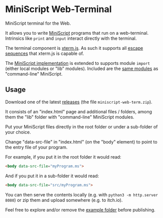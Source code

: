 # MiniScript Web-Terminal

MiniScript terminal for the Web.

It allows you to write [MiniScript](https://miniscript.org/) programs that run on a web-terminal. Intrinsics like `print` and `input` interact directly with the terminal. 

The terminal component is [xterm.js](http://xtermjs.org/). As such it supports all [escape sequences](http://xtermjs.org/docs/api/vtfeatures/) that xterm.js is capable of.

The [MiniScript implementation](https://github.com/sebnozzi/miniscript.ts) is extended to supports module `import` (either local modules or "lib" modules). Included are the [same modules](https://github.com/JoeStrout/miniscript/tree/master/MiniScript-cpp/lib) as "command-line" MiniScript.

## Usage

Download one of the latest [releases](https://github.com/sebnozzi/miniscript-web-term/releases) (the file `miniscript-web-term.zip`).

It consists of an "index.html" page and additional files / folders, among them the "lib" folder with "command-line" MiniScript modules.

Put your MiniScript files directly in the root folder or under a sub-folder of your choice.

Change "data-src-file" in "index.html" (on the "body" element) to point to
the entry file of your program.

For example, if you put it in the root folder it would read:

```html
<body data-src-file="myProgram.ms">
```

And if you put it in a sub-folder it would read:

```html
<body data-src-file="src/myProgram.ms">
```

You can then serve the contents locally (e.g. with `python3 -m http.server 8080`) or zip them and upload somewhere (e.g. to itch.io).

Feel free to explore and/or remove the [example folder](./example) before publishing.